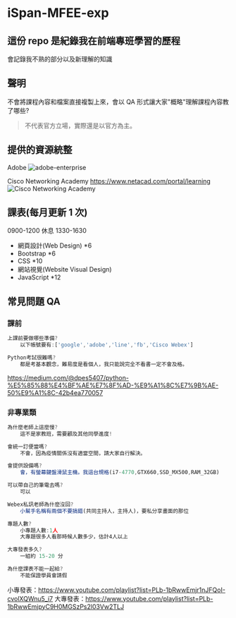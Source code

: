 # iSpan-MFEE-exp

## 這份 repo 是紀錄我在前端專班學習的歷程

會記錄我不熟的部分以及新理解的知識

## 聲明

不會將課程內容和檔案直接複製上來，會以 QA 形式讓大家"概略"理解課程內容教了哪些?

> 不代表官方立場，實際還是以官方為主。

## 提供的資源統整

Adobe
![adobe-enterprise](https://drive.google.com/uc?export=download&id=1wLg7JdEAcpGKhSPxj7YtB-_7bS-Ln633)

Cisco Networking Academy
https://www.netacad.com/portal/learning
![Cisco Networking Academy](https://drive.google.com/uc?export=download&id=1plUzdNbouiq8Ha1tNKYBYIsKNj8CLqrk)

## 課表(每月更新 1 次)

0900-1200 休息 1330-1630

- 網頁設計(Web Design) \*6
- Bootstrap \*6
- CSS \*10
- 網站視覺(Website Visual Design)
- JavaScript \*12

## 常見問題 QA

### 課前

```js
上課前要做哪些準備?
    以下帳號要有:['google','adobe','line','fb','Cisco Webex']

Python考試很難嗎?
    都是考基本觀念，難易度是看個人，我只能說完全不看書一定不會及格。

```

https://medium.com/@dpes5407/python-%E5%85%88%E4%BF%AE%E7%8F%AD-%E9%A1%8C%E7%9B%AE-50%E9%A1%8C-42b4ea770057

### 非專業類

```js
為什麼老師上這麼慢?
    這不是家教班，需要顧及其他同學進度!

會統一訂便當嗎?
    不會，因為疫情關係沒有適當空間，請大家自行解決。

會提供設備嗎?
    會，有螢幕鍵盤滑鼠主機。我這台規格(i7-4770,GTX660,SSD_MX500,RAM_32GB)

可以帶自己的筆電去嗎?
    可以

Webex私訊老師為什麼沒回?
    小幫手名稱有兩個不要搞錯(共同主持人，主持人)，要私分享畫面的那位

專題人數?
    小專題人數:1人
    大專題很多人看那時候人數多少，估計4人以上

大專發表多久?
    一組約 15-20 分

為什麼課表不能一起給? 
    不能保證學員會請假

```

小專發表：https://www.youtube.com/playlist?list=PLb-1bRwwEmjr1nJFQoI-cvolXQWnu5_i7
大專發表：https://www.youtube.com/playlist?list=PLb-1bRwwEmjpyC9H0MGSzPs2l03Vw2TLJ

